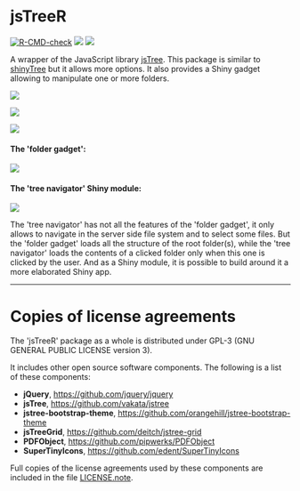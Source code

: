 # __jsTreeR__

<!-- badges: start -->
[![R-CMD-check](https://github.com/stla/jsTreeR/actions/workflows/R-CMD-check.yaml/badge.svg)](https://github.com/stla/jsTreeR/actions/workflows/R-CMD-check.yaml)
[![](https://www.r-pkg.org/badges/version/jsTreeR?color=orange)](https://cran.r-project.org/package=jsTreeR)
[![](https://img.shields.io/badge/devel%20version-2.1.0-blue.svg)](https://github.com/stla/jsTreeR)
<!-- badges: end -->

A wrapper of the JavaScript library [jsTree](https://www.jstree.com/). 
This package is similar to [shinyTree](https://github.com/shinyTree/shinyTree) 
but it allows more options. It also provides a Shiny gadget allowing to 
manipulate one or more folders.

![](https://raw.githubusercontent.com/stla/jsTreeR/master/inst/screenshots/jsTreeR_dragAndDrop-update.gif)

![](https://raw.githubusercontent.com/stla/jsTreeR/master/inst/screenshots/jsTreeR_search.gif)

![](https://raw.githubusercontent.com/stla/jsTreeR/master/inst/screenshots/jsTreeR_grid.png)

#### The 'folder gadget':

![](https://raw.githubusercontent.com/stla/jsTreeR/master/inst/screenshots/jsTreeR_folderGadget.gif)

#### The 'tree navigator' Shiny module:

![](https://raw.githubusercontent.com/stla/jsTreeR/master/inst/screenshots/jsTreeR_treeNavigator.gif)

The 'tree navigator' has not all the features of the 'folder gadget', it only 
allows to navigate in the server side file system and to select some files. 
But the 'folder gadget' loads all the structure of the root folder(s), while 
the 'tree navigator' loads the contents of a clicked folder only when this one 
is clicked by the user. And as a Shiny module, it is possible to build around 
it a more elaborated Shiny app.

___

# Copies of license agreements

The 'jsTreeR' package as a whole is distributed under GPL-3 (GNU GENERAL
PUBLIC LICENSE version 3).

It includes other open source software components. The following is a list of
these components:

- **jQuery**, https://github.com/jquery/jquery
- **jsTree**, https://github.com/vakata/jstree
- **jstree-bootstrap-theme**, https://github.com/orangehill/jstree-bootstrap-theme
- **jsTreeGrid**, https://github.com/deitch/jstree-grid
- **PDFObject**, https://github.com/pipwerks/PDFObject
- **SuperTinyIcons**, https://github.com/edent/SuperTinyIcons

Full copies of the license agreements used by these components are included in
the file [LICENSE.note](https://github.com/stla/jsTreeR/blob/master/LICENSE.note.md).
